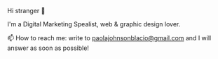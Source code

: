 Hi stranger 👋

I'm a Digital Marketing Spealist, web & graphic design lover. 

📫 How to reach me: write to paolajohnsonblacio@gmail.com and I will answer as soon as possible!
